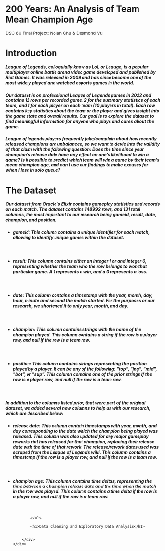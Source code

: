 <html lang="en">
<head>
</head>
<body>


<!-- Header -->


<!-- First Grid -->
<h1 class="w3-text-white w3-jumbo">200 Years: An Analysis of <span class="br"></span>  Team Mean Champion Age</h1>
<p class="w3-text-white small w3-xlarge">DSC 80 Final Project: Nolan Chu & Desmond Vu</p>
<h1>Introduction</h1>
<h5 class="w3-padding-16 w3-left-align">League of Legends, colloquially know as LoL or Leauge, is a popular multiplayer online battle arena video game developed and published by Riot Games. It was released in 2009 and has since become one of the most widely played and watched esports games in the world.</h5>
<h5 class="w3-padding-16 w3-left-align">Our dataset is on professional League of Legends games in 2022 and contains 12 rows per recorded game, 2 for the summary statistics of each team, and 1 for each player on each team (10 players in total). Each row contains key statistics about the team or the player and gives insight into the game state and overall results. Our goal is to explore the dataset to find meaningful information for anyone who plays and cares about the game.</h5>
<h5 class="w3-padding-16 w3-left-align">League of legends players frequently joke/complain about how recently released champions are unbalanced, so we want to devle into the validity of that claim with the following question: <b><em>Does the time since your champion's release date have any effect on one's likelihood to win a game?</em></b> Is it possible to predict which team will win a game by their team's mean champion age, and can I use our findings to make excuses for when I lose in solo queue?</h5>
<h1>The Dataset</h1>
<h5 class="w3-padding-16 w3-left-align">Our dataset from Oracle's Elixir contains gameplay statistics and records on each match. The dataset contains 148992 rows, and 131 total columns, the most important to our research being gameid, result, date, champion, and position.</h5>
<ul class="w3-padding-16 w3-left-align">
<li>
                    <h5><i>gameid:</i> This column contains a unique identifier for each match, allowing to identify unique games within the dataset.</h5>
                    <br>
                </li>
                <li>
                    <h5><i>result:</i> This column contains either an integer 1 or and integer 0, representing whether the team who the row belongs to won that particular game. A 1 represents a win, and a 0 represents a loss.</h5>
                    <br>
                </li>
                <li>
                    <h5><i>date:</i> This column contains a timestamp with the year, month, day, hour, minute and second the match started. For the purposes or our research, we shortened it to only year, month, and day.</h5>
                    <br>
                </li>
                <li>
                    <h5><i>champion:</i> This column contains strings with the name of the champion played. This column contains a string if the row is a player row, and null if the row is a team row.</h5>
                    <br>
                </li>
                <li>
                    <h5><i>position:</i> This column contains strings representing the position played by a player. It can be any of the following: "top", "jng", "mid", "bot", or "sup". This column contains one of the prior strings if the row is a player row, and null if the row is a team row.</h5>
                    <br>
                </li>
            </ul>
            <h5 class="w3-padding-16 w3-left-align">In addition to the columns listed prior, that were part of the original dataset, we added several new columns to help us with our research, which are described below:</h5>
            <ul class="w3-padding-16 w3-left-align">
                <li>
                    <h5><i>release date:</i> This column contain timestamps with year, month, and day corresponding to the date which the champion being played was released. This column was also updated for any major gameplay reworks riot has released for that champion, replacing their release date with the time of that rework. The release/rework dates used was scraped from the League of Legends wiki. This column contains a timestamp if the row is a player row, and null if the row is a team row.</h5>
                    <br>
                </li>
                <li>
                    <h5><i>champion age:</i> This column contains time deltas, representing the time between a champion release date and the time when the match in the row was played. This column contains a time delta if the row is a player row, and null if the row is a team row.</h5>
                    <br>
                </li>
              
            </ul>
        
            <h1>Data Cleaning and Exploratory Data Analysis</h1>
        

        </div>
    </div>
</div>


</body>
</html>
